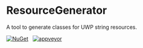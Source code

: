 # ResourceGenerator
A tool to generate classes for UWP string resources.

[![NuGet](https://img.shields.io/nuget/v/Opportunity.ResourceGenerator.svg)](https://www.nuget.org/packages/Opportunity.ResourceGenerator/)  
[![appveyor](https://img.shields.io/appveyor/ci/OpportunityLiu/ResourceGenerator.svg)](https://ci.appveyor.com/project/OpportunityLiu/ResourceGenerator)
